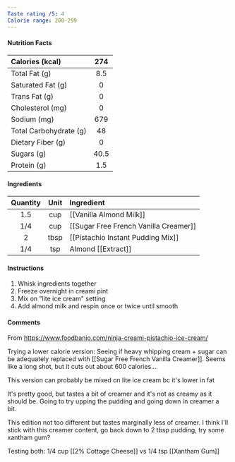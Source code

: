 ```yaml
---
Taste rating /5: 4
Calorie range: 200-299
---
```

#### Nutrition Facts
| Calories (kcal) | 274 |
| :-- | :--: |
| Total Fat (g) | 8.5 |
| Saturated Fat (g) | 0 |
| Trans Fat (g) | 0 |
| Cholesterol (mg) | 0 |
| Sodium (mg) | 679 |
| Total Carbohydrate (g) | 48 |
| Dietary Fiber (g) | 0 |
| Sugars (g) | 40.5 |
| Protein (g) | 1.5 |
#### Ingredients
| Quantity | Unit | Ingredient                            |
| :------: | :--: | :------------------------------------ |
|   1.5    | cup  | [[Vanilla Almond Milk]]               |
|   1/4    | cup  | [[Sugar Free French Vanilla Creamer]] |
|    2     | tbsp | [[Pistachio Instant Pudding Mix]]     |
|   1/4    | tsp  | Almond [[Extract]]                    |
#### Instructions

1. Whisk ingredients together
2. Freeze overnight in creami pint
3. Mix on "lite ice cream" setting
4. Add almond milk and respin once or twice until smooth

#### Comments

From https://www.foodbanjo.com/ninja-creami-pistachio-ice-cream/

Trying a lower calorie version: Seeing if heavy whipping cream + sugar can be adequately replaced with [[Sugar Free French Vanilla Creamer]]. Seems like a long shot, but it cuts out about 600 calories...

This version can probably be mixed on lite ice cream bc it's lower in fat

It's pretty good, but tastes a bit of creamer and it's not as creamy as it should be. Going to try upping the pudding and going down in creamer a bit.

This edition not too different but tastes marginally less of creamer. I think I'll stick with this creamer content, go back down to 2 tbsp pudding, try some xantham gum?

Testing both: 1/4 cup [[2% Cottage Cheese]] vs 1/4 tsp [[Xantham Gum]]